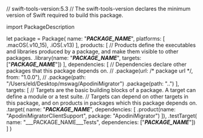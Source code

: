 // swift-tools-version:5.3
// The swift-tools-version declares the minimum version of Swift required to build this package.

import PackageDescription

let package = Package(
    name: "___PACKAGE_NAME___",
    platforms: [
        .macOS(.v10_15),
        .iOS(.v13)
    ],
    products: [
        // Products define the executables and libraries produced by a package, and make them visible to other packages.
            .library(name: "___PACKAGE_NAME___", targets: ["___PACKAGE_NAME___"])
    ],
    dependencies: [
        // Dependencies declare other packages that this package depends on.
        // .package(url: /* package url */, from: "1.0.0"),
        //        .package(path: "/Users/eld/Desktop/mswag/ApodiniMigrator")
        .package(path: "..")
    ],
    targets: [
        // Targets are the basic building blocks of a package. A target can define a module or a test suite.
        // Targets can depend on other targets in this package, and on products in packages which this package depends on.
        .target(
            name: "___PACKAGE_NAME___",
            dependencies: [
                .product(name: "ApodiniMigratorClientSupport", package: "ApodiniMigrator")
            ]),
        .testTarget(
            name: "___PACKAGE_NAME___Tests",
            dependencies: ["___PACKAGE_NAME___"])
    ]
)
